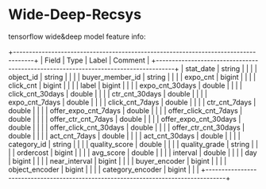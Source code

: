 # Wide-Deep-Recsys
tensorflow wide&amp;deep model 
feature info:

+------------------------------------------------------------------------------------+
| Field           | Type       | Label | Comment                                     |
+------------------------------------------------------------------------------------+
| stat_date       | string     |       |                                             |
| object_id       | string     |       |                                             |
| buyer_member_id | string     |       |                                             |
| expo_cnt        | bigint     |       |                                             |
| click_cnt       | bigint     |       |                                             |
| label           | bigint     |       |                                             |
| expo_cnt_30days | double     |       |                                             |
| click_cnt_30days | double     |       |                                             |
| ctr_cnt_30days  | double     |       |                                             |
| expo_cnt_7days  | double     |       |                                             |
| click_cnt_7days | double     |       |                                             |
| ctr_cnt_7days   | double     |       |                                             |
| offer_expo_cnt_7days | double     |       |                                             |
| offer_click_cnt_7days | double     |       |                                             |
| offer_ctr_cnt_7days | double     |       |                                             |
| offer_expo_cnt_30days | double     |       |                                             |
| offer_click_cnt_30days | double     |       |                                             |
| offer_ctr_cnt_30days | double     |       |                                             |
| act_cnt_7days   | double     |       |                                             |
| act_cnt_30days  | double     |       |                                             |
| category_id     | string     |       |                                             |
| quality_score   | double     |       |                                             |
| quality_grade   | string     |       |                                             |
| ordercost       | bigint     |       |                                             |
| avg_score       | double     |       |                                             |
| interval        | double     |       |                                             |
| day             | bigint     |       |                                             |
| near_interval   | bigint     |       |                                             |
| buyer_encoder   | bigint     |       |                                             |
| object_encoder  | bigint     |       |                                             |
| category_encoder | bigint     |       |                                             |
+------------------------------------------------------------------------------------+
